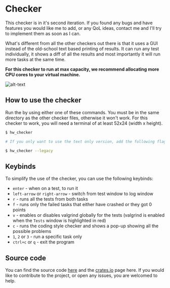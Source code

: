 # Checker

This checker is in it's second iteration. If you found any bugs and have features you
would like me to add, or any QoL ideas, contact me and I'll try to implement them
as soon as I can.

What's different from all the other checkers out there is that it uses a GUI instead
of the old-school text based printing of results. It can run any test individually,
it shows a diff of all the results and most importantly it will run more
tasks at the same time.

**For this checker to run at max capacity, we recommend allocating more CPU cores
to your virtual machine.**

![alt-text](https://i.imgur.com/3uqwCvs.png)

## How to use the checker

Run the by using either one of these commands. You must be in the same directory
as the other checker files, otherwise it won't work. For this checker to work,
you will need a terminal of at least 52x24 (width x height).

```bash
$ hw_checker

# If you only want to use the text only version, add the following flag to the command

$ hw_checker --legacy
```

## Keybinds

To simplify the use of the checker, you can use the following keybinds:

- `enter` - when on a test, to run it
- `left-arrow` or `right-arrow` - switch from test window to log window
- `r` - runs all the tests from both tasks
- `f` - runs only the failed tasks that either have crashed or they got 0 points
- `v` - enables or disables valgrind globally for the tests (valgrind is enabled
when the `Tests` window is highlighted in red)
- `c` - runs the coding style checker and shows a pop-up showing all the possible problems
- `1`, `2` or `3` - run a specific task only
- `ctrl+c` or `q` - exit the program

## Source code

You can find the source code [here](https://github.com/RobertGrancsa/checker) 
and the [crates.io](https://crates.io/crates/hw_checker) page here.
If you would like to contribute to the project, or open any issues, you are welcomed
to help.
